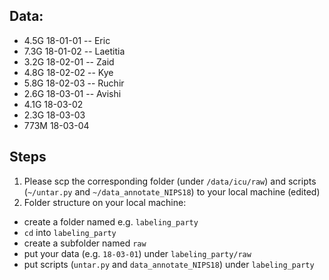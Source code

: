 ## Data:
* 4.5G    18-01-01 -- Eric
* 7.3G    18-01-02 -- Laetitia
* 3.2G    18-02-01 -- Zaid
* 4.8G    18-02-02 -- Kye
* 5.8G    18-02-03 -- Ruchir
* 2.6G    18-03-01 -- Avishi
* 4.1G    18-03-02
* 2.3G    18-03-03
* 773M    18-03-04

## Steps
1. Please scp the corresponding folder (under `/data/icu/raw`) and scripts (`~/untar.py` and `~/data_annotate_NIPS18`) to your local machine (edited)
2. Folder structure on your local machine:
* create a folder named e.g. `labeling_party`
* `cd` into `labeling_party`
* create a subfolder named `raw`
* put your data (e.g. `18-03-01`) under `labeling_party/raw`
* put scripts (`untar.py` and `data_annotate_NIPS18`) under `labeling_party`
